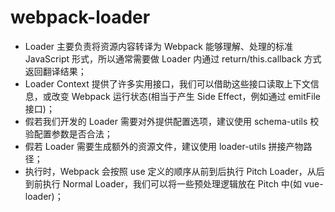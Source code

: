 # webpack-loader

* Loader 主要负责将资源内容转译为 Webpack 能够理解、处理的标准 JavaScript 形式，所以通常需要做 Loader 内通过 return/this.callback 方式返回翻译结果；
* Loader Context 提供了许多实用接口，我们可以借助这些接口读取上下文信息，或改变 Webpack 运行状态(相当于产生 Side Effect，例如通过 emitFile 接口)；
* 假若我们开发的 Loader 需要对外提供配置选项，建议使用 schema-utils 校验配置参数是否合法；
* 假若 Loader 需要生成额外的资源文件，建议使用 loader-utils 拼接产物路径；
* 执行时，Webpack 会按照 use 定义的顺序从前到后执行 Pitch Loader，从后到前执行 Normal Loader，我们可以将一些预处理逻辑放在 Pitch 中(如 vue-loader)；